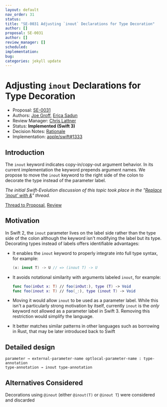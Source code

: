 ```yaml
---
layout: default
nav_order: 31
status: 
title: "SE-0031 Adjusting `inout` Declarations for Type Decoration"
author: []
proposal: SE-0031
author: []
review_manager: []
scheduled: 
implementation: 
bug: 
categories: jekyll update
---
```


# Adjusting `inout` Declarations for Type Decoration

* Proposal: [SE-0031](0031-adjusting-inout-declarations.md)
* Authors: [Joe Groff](https://github.com/jckarter), [Erica Sadun](http://github.com/erica)
* Review Manager: [Chris Lattner](https://github.com/lattner)
* Status: **Implemented (Swift 3)**
* Decision Notes: [Rationale](https://lists.swift.org/pipermail/swift-evolution/Week-of-Mon-20160215/010571.html)
* Implementation: [apple/swift#1333](https://github.com/apple/swift/pull/1333)

## Introduction

The `inout` keyword indicates copy-in/copy-out argument behavior. In its current implementation the keyword prepends argument names. We propose to move the `inout` keyword to the right side of the colon to decorate the type instead of the parameter label.

*The initial Swift-Evolution discussion of this topic took place in the "[Replace 'inout' with &](https://lists.swift.org/pipermail/swift-evolution/Week-of-Mon-20160104/005511.html)" thread.*

[Thread to Proposal](https://lists.swift.org/pipermail/swift-evolution/Week-of-Mon-20160125/008264.html), [Review](https://lists.swift.org/pipermail/swift-evolution/Week-of-Mon-20160208/009793.html)
## Motivation

In Swift 2, the `inout` parameter lives on the label side rather than the type side of the colon
although the keyword isn't modifying the label but its type. Decorating
types instead of labels offers identifiable advantages:

* It enables the `inout` keyword to properly integrate into full type syntax, for example: 

    ```swift
    (x: inout T) -> U // => (inout T) -> U
    ```

* It avoids notational similarity with arguments labeled `inout`, for example:

    ```swift
    func foo(inOut x: T) // foo(inOut:), type (T) -> Void
    func foo(inout x: T) // foo(_:), type (inout T) -> Void
    ```

* Moving it would allow `inout` to be used as a parameter label.  While this
  isn't a particularly strong motivation by itself, currently `inout` is the 
  *only* keyword not allowed as a parameter label in Swift 3.  Removing this
  restriction would simplify the language.

* It better matches similar patterns in other languages such as borrowing in Rust, that may be later introduced back to Swift

## Detailed design

```
parameter → external-parameter-name optlocal-parameter-name : type-annotation
type-annotation → inout type-annotation
```

## Alternatives Considered

Decorations using `@inout` (either `@inout(T)` or `@inout T`) were considered and discarded
